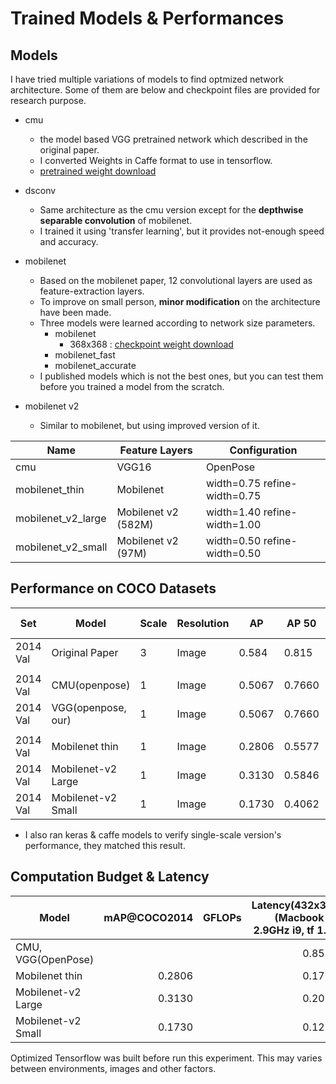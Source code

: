 # Trained Models & Performances

## Models

I have tried multiple variations of models to find optmized network architecture. Some of them are below and checkpoint files are provided for research purpose.

- cmu
  - the model based VGG pretrained network which described in the original paper.
  - I converted Weights in Caffe format to use in tensorflow.
  - [pretrained weight download](https://www.dropbox.com/s/xh5s7sb7remu8tx/openpose_coco.npy?dl=0)

- dsconv
  - Same architecture as the cmu version except for the **depthwise separable convolution** of mobilenet.
  - I trained it using 'transfer learning', but it provides not-enough speed and accuracy.

- mobilenet
  - Based on the mobilenet paper, 12 convolutional layers are used as feature-extraction layers.
  - To improve on small person, **minor modification** on the architecture have been made.
  - Three models were learned according to network size parameters.
    - mobilenet
      - 368x368 : [checkpoint weight download](https://www.dropbox.com/s/09xivpuboecge56/mobilenet_0.75_0.50_model-388003.zip?dl=0)
    - mobilenet_fast
    - mobilenet_accurate
  - I published models which is not the best ones, but you can test them before you trained a model from the scratch.

- mobilenet v2
  - Similar to mobilenet, but using improved version of it.

| Name                 | Feature Layers      | Configuration                   |
|----------------------|---------------------|---------------------------------|
| cmu                  | VGG16               | OpenPose                        |
| mobilenet_thin       | Mobilenet           | width=0.75 refine-width=0.75    |
| mobilenet_v2_large   | Mobilenet v2 (582M) | width=1.40 refine-width=1.00    |
| mobilenet_v2_small   | Mobilenet v2 (97M)  | width=0.50 refine-width=0.50    |

## Performance on COCO Datasets

| Set         | Model               | Scale | Resolution | AP         | AP 50      | AP 75      | AP medium  | AP large   | AR         | AR 50      | AR 75      | AR medium  | AR large   |
|-------------|---------------------|-------|------------|------------|------------|------------|------------|------------|------------|------------|------------|------------|------------|
| 2014 Val    | Original Paper      | 3     | Image      |      0.584 |      0.815 |      0.626 |      0.544 |      0.651 |            |            |            |            |            |
| | | | | | | | | | | | | |
| 2014 Val    | CMU(openpose)       | 1     | Image      |     0.5067 |     0.7660 |     0.5377 |     0.4927 |     0.5309 |     0.5614 |     0.7900 |     0.5903 |     0.5089 |     0.6347 |
| 2014 Val    | VGG(openpose, our)  | 1     | Image      |     0.5067 |     0.7660 |     0.5377 |     0.4927 |     0.5309 |     0.5614 |     0.7900 |     0.5903 |     0.5089 |     0.6347 |
| | | | | | | | | | | | | |
| 2014 Val    | Mobilenet thin      | 1     | Image      |     0.2806 |     0.5577 |     0.2474 |     0.2802 |     0.2843 |     0.3214 |     0.5840 |     0.2997 |     0.2946 |     0.3587 |
| 2014 Val    | Mobilenet-v2 Large  | 1     | Image      |     0.3130 |     0.5846 |     0.2940 |     0.2622 |     0.3850 |     0.3680 |     0.6101 |     0.3637 |     0.2765 |     0.4912 |
| 2014 Val    | Mobilenet-v2 Small  | 1     | Image      |     0.1730 |     0.4062 |     0.1240 |     0.1501 |     0.2105 |     0.2207 |     0.4505 |     0.1876 |     0.1601 |     0.3020 |

- I also ran keras & caffe models to verify single-scale version's performance, they matched this result.

## Computation Budget & Latency

| Model               | mAP@COCO2014 | GFLOPs | Latency(432x368)<br/>(Macbook 15' 2.9GHz i9, tf 1.12) | Latency(432x368)<br/>(V100 GPU) |
|---------------------|-------------:|--------|------------------------------------------------------:|-------------------------------:|
| CMU, VGG(OpenPose)  |              |        | 0.8589s | 0.0570s |
| Mobilenet thin      | 0.2806       |        | 0.1701s | 0.0217s |
| Mobilenet-v2 Large  | 0.3130       |        | 0.2066s | 0.0214s |
| Mobilenet-v2 Small  | 0.1730       |        | 0.1290s | 0.0210s |

Optimized Tensorflow was built before run this experiment. This may varies between environments, images and other factors.
